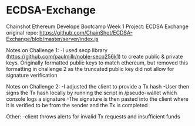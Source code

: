 # ECDSA-Exchange
Chainshot Ethereum Develope Bootcamp Week 1 Project: ECDSA Exchange
original repo: https://github.com/ChainShot/ECDSA-Exchange/blob/master/server/index.js

Notes on Challenge 1:
-I used secp library (https://github.com/paulmillr/noble-secp256k1) to create public & private keys. Originally formatted public keys to match ethereum, but removed this formatting in challenge 2 as the truncated public key did not allow for signature verification

Notes on Challenge 2:
-I adjusted the client to provide a Tx hash
-User then signs the Tx hash locally by running the script in /pseudo-wallet which console logs a signature
-The signature is then pasted into the client where it is verified to be from the sender and the Tx is completed

Other:
-client throws alerts for invalid Tx requests and insufficient funds

